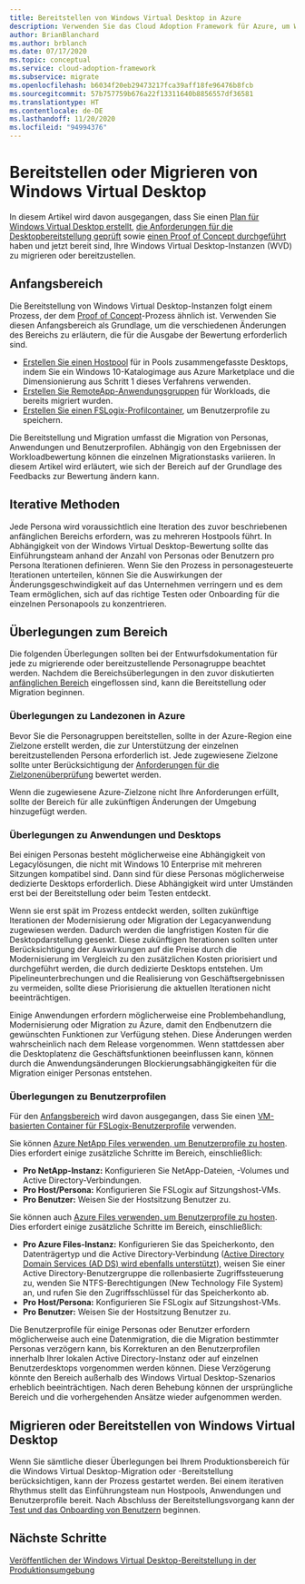 ```yaml
---
title: Bereitstellen von Windows Virtual Desktop in Azure
description: Verwenden Sie das Cloud Adoption Framework für Azure, um Windows Virtual Desktop mit bewährten Methoden bereitzustellen, welche die Komplexität reduzieren und den Migrationsprozess standardisieren.
author: BrianBlanchard
ms.author: brblanch
ms.date: 07/17/2020
ms.topic: conceptual
ms.service: cloud-adoption-framework
ms.subservice: migrate
ms.openlocfilehash: b6034f20eb29473217fca39aff18fe96476b8fcb
ms.sourcegitcommit: 57b757759b676a22f13311640b8856557df36581
ms.translationtype: HT
ms.contentlocale: de-DE
ms.lasthandoff: 11/20/2020
ms.locfileid: "94994376"
---
```

<!-- cSpell:ignore NTFS Logix -->

# <a name="windows-virtual-desktop-deployment-or-migration"></a>Bereitstellen oder Migrieren von Windows Virtual Desktop

In diesem Artikel wird davon ausgegangen, dass Sie einen [Plan für Windows Virtual Desktop erstellt](./plan.md), [die Anforderungen für die Desktopbereitstellung geprüft](./migrate-assess.md) sowie [einen Proof of Concept durchgeführt](./proof-of-concept.md) haben und jetzt bereit sind, Ihre Windows Virtual Desktop-Instanzen (WVD) zu migrieren oder bereitzustellen.

## <a name="initial-scope"></a>Anfangsbereich

Die Bereitstellung von Windows Virtual Desktop-Instanzen folgt einem Prozess, der dem [Proof of Concept](./proof-of-concept.md)-Prozess ähnlich ist. Verwenden Sie diesen Anfangsbereich als Grundlage, um die verschiedenen Änderungen des Bereichs zu erläutern, die für die Ausgabe der Bewertung erforderlich sind.

- [Erstellen Sie einen Hostpool](/azure/virtual-desktop/create-host-pools-azure-marketplace) für in Pools zusammengefasste Desktops, indem Sie ein Windows&nbsp;10-Katalogimage aus Azure Marketplace und die Dimensionierung aus Schritt 1 dieses Verfahrens verwenden.
- [Erstellen Sie RemoteApp-Anwendungsgruppen](/azure/virtual-desktop/manage-app-groups#create-a-remoteapp-group) für Workloads, die bereits migriert wurden.
- [Erstellen Sie einen FSLogix-Profilcontainer](/azure/virtual-desktop/create-host-pools-user-profile), um Benutzerprofile zu speichern.

Die Bereitstellung und Migration umfasst die Migration von Personas, Anwendungen und Benutzerprofilen. Abhängig von den Ergebnissen der Workloadbewertung können die einzelnen Migrationstasks variieren. In diesem Artikel wird erläutert, wie sich der Bereich auf der Grundlage des Feedbacks zur Bewertung ändern kann.

## <a name="iterative-methodology"></a>Iterative Methoden

Jede Persona wird voraussichtlich eine Iteration des zuvor beschriebenen anfänglichen Bereichs erfordern, was zu mehreren Hostpools führt. In Abhängigkeit von der Windows Virtual Desktop-Bewertung sollte das Einführungsteam anhand der Anzahl von Personas oder Benutzern pro Persona Iterationen definieren. Wenn Sie den Prozess in personagesteuerte Iterationen unterteilen, können Sie die Auswirkungen der Änderungsgeschwindigkeit auf das Unternehmen verringern und es dem Team ermöglichen, sich auf das richtige Testen oder Onboarding für die einzelnen Personapools zu konzentrieren.

## <a name="scope-considerations"></a>Überlegungen zum Bereich

Die folgenden Überlegungen sollten bei der Entwurfsdokumentation für jede zu migrierende oder bereitzustellende Personagruppe beachtet werden. Nachdem die Bereichsüberlegungen in den zuvor diskutierten [anfänglichen Bereich](#initial-scope) eingeflossen sind, kann die Bereitstellung oder Migration beginnen.

### <a name="azure-landing-zone-considerations"></a>Überlegungen zu Landezonen in Azure

Bevor Sie die Personagruppen bereitstellen, sollte in der Azure-Region eine Zielzone erstellt werden, die zur Unterstützung der einzelnen bereitzustellenden Persona erforderlich ist. Jede zugewiesene Zielzone sollte unter Berücksichtigung der [Anforderungen für die Zielzonenüberprüfung](./ready.md) bewertet werden.

Wenn die zugewiesene Azure-Zielzone nicht Ihre Anforderungen erfüllt, sollte der Bereich für alle zukünftigen Änderungen der Umgebung hinzugefügt werden.

### <a name="application-and-desktop-considerations"></a>Überlegungen zu Anwendungen und Desktops

Bei einigen Personas besteht möglicherweise eine Abhängigkeit von Legacylösungen, die nicht mit Windows&nbsp;10 Enterprise mit mehreren Sitzungen kompatibel sind. Dann sind für diese Personas möglicherweise dedizierte Desktops erforderlich. Diese Abhängigkeit wird unter Umständen erst bei der Bereitstellung oder beim Testen entdeckt.

Wenn sie erst spät im Prozess entdeckt werden, sollten zukünftige Iterationen der Modernisierung oder Migration der Legacyanwendung zugewiesen werden. Dadurch werden die langfristigen Kosten für die Desktopdarstellung gesenkt. Diese zukünftigen Iterationen sollten unter Berücksichtigung der Auswirkungen auf die Preise durch die Modernisierung im Vergleich zu den zusätzlichen Kosten priorisiert und durchgeführt werden, die durch dedizierte Desktops entstehen. Um Pipelineunterbrechungen und die Realisierung von Geschäftsergebnissen zu vermeiden, sollte diese Priorisierung die aktuellen Iterationen nicht beeinträchtigen.

Einige Anwendungen erfordern möglicherweise eine Problembehandlung, Modernisierung oder Migration zu Azure, damit den Endbenutzern die gewünschten Funktionen zur Verfügung stehen. Diese Änderungen werden wahrscheinlich nach dem Release vorgenommen. Wenn stattdessen aber die Desktoplatenz die Geschäftsfunktionen beeinflussen kann, können durch die Anwendungsänderungen Blockierungsabhängigkeiten für die Migration einiger Personas entstehen.

### <a name="user-profile-considerations"></a>Überlegungen zu Benutzerprofilen

Für den [Anfangsbereich](#initial-scope) wird davon ausgegangen, dass Sie einen [VM-basierten Container für FSLogix-Benutzerprofile](/azure/virtual-desktop/create-host-pools-user-profile) verwenden.

Sie können [Azure NetApp Files verwenden, um Benutzerprofile zu hosten](/azure/virtual-desktop/create-fslogix-profile-container). Dies erfordert einige zusätzliche Schritte im Bereich, einschließlich:

- **Pro NetApp-Instanz:** Konfigurieren Sie NetApp-Dateien, -Volumes und Active Directory-Verbindungen.
- **Pro Host/Persona:** Konfigurieren Sie FSLogix auf Sitzungshost-VMs.
- **Pro Benutzer:** Weisen Sie der Hostsitzung Benutzer zu.

Sie können auch [Azure Files verwenden, um Benutzerprofile zu hosten](/azure/virtual-desktop/create-file-share). Dies erfordert einige zusätzliche Schritte im Bereich, einschließlich:

- **Pro Azure Files-Instanz:** Konfigurieren Sie das Speicherkonto, den Datenträgertyp und die Active Directory-Verbindung ([Active Directory Domain Services (AD DS) wird ebenfalls unterstützt](/azure/virtual-desktop/create-profile-container-adds)), weisen Sie einer Active Directory-Benutzergruppe die rollenbasierte Zugriffssteuerung zu, wenden Sie NTFS-Berechtigungen (New Technology File System) an, und rufen Sie den Zugriffsschlüssel für das Speicherkonto ab.
- **Pro Host/Persona:** Konfigurieren Sie FSLogix auf Sitzungshost-VMs.
- **Pro Benutzer:** Weisen Sie der Hostsitzung Benutzer zu.

Die Benutzerprofile für einige Personas oder Benutzer erfordern möglicherweise auch eine Datenmigration, die die Migration bestimmter Personas verzögern kann, bis Korrekturen an den Benutzerprofilen innerhalb Ihrer lokalen Active Directory-Instanz oder auf einzelnen Benutzerdesktops vorgenommen werden können. Diese Verzögerung könnte den Bereich außerhalb des Windows Virtual Desktop-Szenarios erheblich beeinträchtigen. Nach deren Behebung können der ursprüngliche Bereich und die vorhergehenden Ansätze wieder aufgenommen werden.

## <a name="deploy-or-migrate-windows-virtual-desktop"></a>Migrieren oder Bereitstellen von Windows Virtual Desktop

Wenn Sie sämtliche dieser Überlegungen bei Ihrem Produktionsbereich für die Windows Virtual Desktop-Migration oder -Bereitstellung berücksichtigen, kann der Prozess gestartet werden. Bei einem iterativen Rhythmus stellt das Einführungsteam nun Hostpools, Anwendungen und Benutzerprofile bereit. Nach Abschluss der Bereitstellungsvorgang kann der [Test und das Onboarding von Benutzern](./migrate-release.md) beginnen.

## <a name="next-steps"></a>Nächste Schritte

[Veröffentlichen der Windows Virtual Desktop-Bereitstellung in der Produktionsumgebung](./migrate-release.md)
